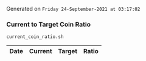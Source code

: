 Generated on `Friday 24-September-2021 at 03:17:02`

### Current to Target Coin Ratio
`current_coin_ratio.sh`

Date|Current|Target|Ratio
---|---|---|---
